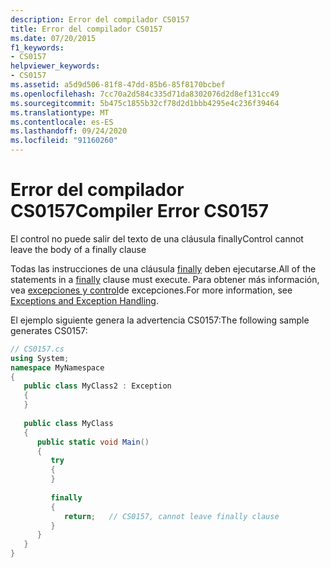 ```yaml
---
description: Error del compilador CS0157
title: Error del compilador CS0157
ms.date: 07/20/2015
f1_keywords:
- CS0157
helpviewer_keywords:
- CS0157
ms.assetid: a5d9d506-81f8-47dd-85b6-85f8170bcbef
ms.openlocfilehash: 7cc70a2d584c335d71da8302076d2d8ef131cc49
ms.sourcegitcommit: 5b475c1855b32cf78d2d1bbb4295e4c236f39464
ms.translationtype: MT
ms.contentlocale: es-ES
ms.lasthandoff: 09/24/2020
ms.locfileid: "91160260"
---
```

# <a name="compiler-error-cs0157"></a><span data-ttu-id="e603c-103">Error del compilador CS0157</span><span class="sxs-lookup"><span data-stu-id="e603c-103">Compiler Error CS0157</span></span>

<span data-ttu-id="e603c-104">El control no puede salir del texto de una cláusula finally</span><span class="sxs-lookup"><span data-stu-id="e603c-104">Control cannot leave the body of a finally clause</span></span>  
  
 <span data-ttu-id="e603c-105">Todas las instrucciones de una cláusula [finally](../language-reference/keywords/try-catch-finally.md) deben ejecutarse.</span><span class="sxs-lookup"><span data-stu-id="e603c-105">All of the statements in a [finally](../language-reference/keywords/try-catch-finally.md) clause must execute.</span></span> <span data-ttu-id="e603c-106">Para obtener más información, vea [excepciones y control](../programming-guide/exceptions/index.md)de excepciones.</span><span class="sxs-lookup"><span data-stu-id="e603c-106">For more information, see [Exceptions and Exception Handling](../programming-guide/exceptions/index.md).</span></span>  
  
 <span data-ttu-id="e603c-107">El ejemplo siguiente genera la advertencia CS0157:</span><span class="sxs-lookup"><span data-stu-id="e603c-107">The following sample generates CS0157:</span></span>  
  
```csharp  
// CS0157.cs  
using System;  
namespace MyNamespace  
{  
   public class MyClass2 : Exception  
   {  
   }  
  
   public class MyClass  
   {  
      public static void Main()  
      {  
         try  
         {  
         }  
  
         finally  
         {  
            return;   // CS0157, cannot leave finally clause  
         }  
      }  
   }  
}  
```
